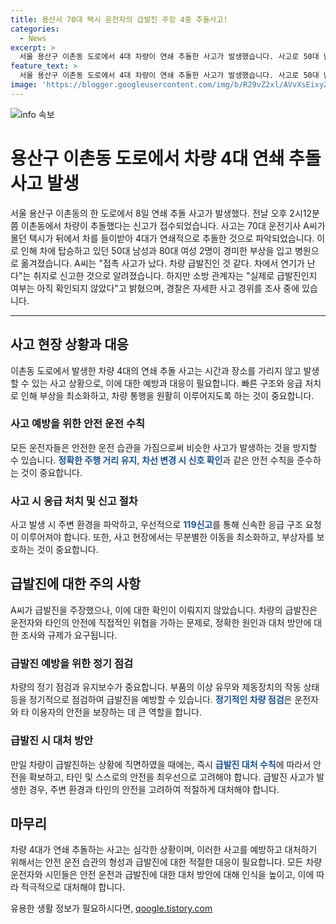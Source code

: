 ```yaml
---
title: 용산서 70대 택시 운전자의 급발진 주장 4중 추돌사고!
categories:
  - News
excerpt: >
  서울 용산구 이촌동 도로에서 4대 차량이 연쇄 추돌한 사고가 발생했습니다. 사고로 50대 남성과 80대 여성 2명이 경상을 입고 병원으로 옮겨졌으며, 운전자는 급발진 주장하고 있습니다. 사고 경위에 대한 경찰 조사가 진행 중입니다. (문단 요약, 150자)
feature_text: >
  서울 용산구 이촌동 도로에서 4대 차량이 연쇄 추돌한 사고가 발생했습니다. 사고로 50대 남성과 80대 여성 2명이 경상을 입고 병원으로 옮겨졌으며, 운전자는 급발진 주장하고 있습니다. 사고 경위에 대한 경찰 조사가 진행 중입니다. (문단 요약, 150자)
image: 'https://blogger.googleusercontent.com/img/b/R29vZ2xl/AVvXsEixyZcFfHzMRdzZMjFBmAUKJYCLCGyLL1o632UiGVXcaFdKo_bkvkuCioo0uUKlGfBVcT3P84aROyZIXSBEx3Aw5nCQ3pTgDom1WDC4m8eifvWiAmWEEVb4x6G_l8C0QH225ldMjyaFvpxGEBGNO37VmDTDMHGhJPq73UglMfDca1-0aw/s1600/blogspot.png'
---
```


<p><img src="https://blogger.googleusercontent.com/img/b/R29vZ2xl/AVvXsEixyZcFfHzMRdzZMjFBmAUKJYCLCGyLL1o632UiGVXcaFdKo_bkvkuCioo0uUKlGfBVcT3P84aROyZIXSBEx3Aw5nCQ3pTgDom1WDC4m8eifvWiAmWEEVb4x6G_l8C0QH225ldMjyaFvpxGEBGNO37VmDTDMHGhJPq73UglMfDca1-0aw/s1600/blogspot.png" alt="info 속보" /></p>

<h1>용산구 이촌동 도로에서 차량 4대 연쇄 추돌 사고 발생</h1>

<p data-ke-size="size16">서울 용산구 이촌동의 한 도로에서 8일 연쇄 추돌 사고가 발생했다. 전날 오후 2시12분쯤 이촌동에서 차량이 추돌했다는 신고가 접수되었습니다. 사고는 70대 운전기사 A씨가 몰던 택시가 뒤에서 차를 들이받아 4대가 연쇄적으로 추돌한 것으로 파악되었습니다. 이로 인해 차에 탑승하고 있던 50대 남성과 80대 여성 2명이 경미한 부상을 입고 병원으로 옮겨졌습니다. A씨는 "접촉 사고가 났다. 차량 급발진인 것 같다. 차에서 연기가 난다"는 취지로 신고한 것으로 알려졌습니다. 하지만 소방 관계자는 "실제로 급발진인지 여부는 아직 확인되지 않았다"고 밝혔으며, 경찰은 자세한 사고 경위를 조사 중에 있습니다.</p>

<hr>

<h2 data-ke-size="size26">사고 현장 상황과 대응</h2>

<p data-ke-size="size16">이촌동 도로에서 발생한 차량 4대의 연쇄 추돌 사고는 시간과 장소를 가리지 않고 발생할 수 있는 사고 상황으로, 이에 대한 예방과 대응이 필요합니다. 빠른 구조와 응급 처치로 인해 부상을 최소화하고, 차량 통행을 원활히 이루어지도록 하는 것이 중요합니다.</p>

<h3 data-ke-size="size24">사고 예방을 위한 안전 운전 수칙</h3>

<p data-ke-size="size16">모든 운전자들은 안전한 운전 습관을 가짐으로써 비슷한 사고가 발생하는 것을 방지할 수 있습니다. <b><span style="color: #1a5490;">정확한 주행 거리 유지</span></b>, <b><span style="color: #1a5490;">차선 변경 시 신호 확인</span></b>과 같은 안전 수칙을 준수하는 것이 중요합니다.</p>

<h3 data-ke-size="size24">사고 시 응급 처치 및 신고 절차</h3>

<p data-ke-size="size16">사고 발생 시 주변 환경을 파악하고, 우선적으로 <b><span style="color: #1a5490;">119신고</span></b>를 통해 신속한 응급 구조 요청이 이루어져야 합니다. 또한, 사고 현장에서는 무분별한 이동을 최소화하고, 부상자를 보호하는 것이 중요합니다.</p>

<h2 data-ke-size="size26">급발진에 대한 주의 사항</h2>

<p data-ke-size="size16">A씨가 급발진을 주장했으나, 이에 대한 확인이 이뤄지지 않았습니다. 차량의 급발진은 운전자와 타인의 안전에 직접적인 위협을 가하는 문제로, 정확한 원인과 대처 방안에 대한 조사와 규제가 요구됩니다.</p>

<h3 data-ke-size="size24">급발진 예방을 위한 정기 점검</h3>

<p data-ke-size="size16">차량의 정기 점검과 유지보수가 중요합니다. 부품의 이상 유무와 제동장치의 작동 상태 등을 정기적으로 점검하여 급발진을 예방할 수 있습니다. <b><span style="color: #1a5490;">정기적인 차량 점검</span></b>은 운전자와 타 이용자의 안전을 보장하는 데 큰 역할을 합니다.</p>

<h3 data-ke-size="size24">급발진 시 대처 방안</h3>

<p data-ke-size="size16">만일 차량이 급발진하는 상황에 직면하였을 때에는, 즉시 <b><span style="color: #1a5490;">급발진 대처 수칙</span></b>에 따라서 안전을 확보하고, 타인 및 스스로의 안전을 최우선으로 고려해야 합니다. 급발진 사고가 발생한 경우, 주변 환경과 타인의 안전을 고려하여 적절하게 대처해야 합니다.</p>

<h2 data-ke-size="size26">마무리</h2>

<p data-ke-size="size16">차량 4대가 연쇄 추돌하는 사고는 심각한 상황이며, 이러한 사고를 예방하고 대처하기 위해서는 안전 운전 습관의 형성과 급발진에 대한 적절한 대응이 필요합니다. 모든 차량 운전자와 시민들은 안전 운전과 급발진에 대한 대처 방안에 대해 인식을 높이고, 이에 따라 적극적으로 대처해야 합니다.</p>
유용한 생활 정보가 필요하시다면, <a href="https://qoogle.tistory.com" rel="dofollow">qoogle.tistory.com</a>


